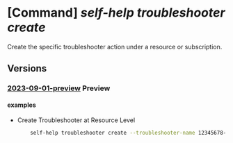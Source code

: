 # [Command] _self-help troubleshooter create_

Create the specific troubleshooter action under a resource or subscription.

## Versions

### [2023-09-01-preview](/Resources/mgmt-plane/L3tzY29wZX0vcHJvdmlkZXJzL21pY3Jvc29mdC5oZWxwL3Ryb3VibGVzaG9vdGVycy97fQ==/2023-09-01-preview.xml) **Preview**

<!-- mgmt-plane /{scope}/providers/microsoft.help/troubleshooters/{} 2023-09-01-preview -->

#### examples

- Create Troubleshooter at Resource Level
    ```bash
        self-help troubleshooter create --troubleshooter-name 12345678-BBBb-cCCCC-0000-123456789012 --solution-id e104dbdf-9e14-4c9f-bc78-21ac90382231 --parameters {ResourceUri:'subscriptions/00000000-0000-0000-0000-000000000000/resourceGroups/myresourceGroup/providers/Microsoft.KeyVault/vaults/test-keyvault-non-read'} --scope 'subscriptions/00000000-0000-0000-0000-000000000000/resourceGroups/myresourceGroup/providers/Microsoft.KeyVault/vaults/test-keyvault-non-read'
    ```

